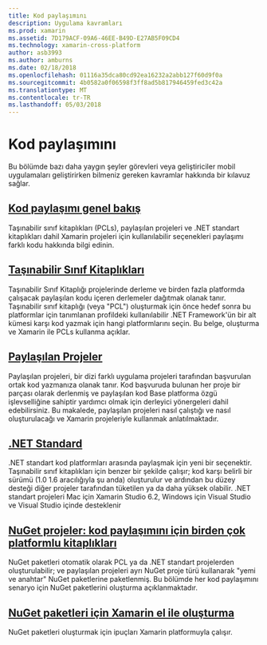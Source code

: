 ```yaml
---
title: Kod paylaşımını
description: Uygulama kavramları
ms.prod: xamarin
ms.assetid: 7D179ACF-09A6-46EE-B49D-E27AB5F09CD4
ms.technology: xamarin-cross-platform
author: asb3993
ms.author: amburns
ms.date: 02/18/2018
ms.openlocfilehash: 01116a35dca80cd92ea16232a2abb127f60d9f0a
ms.sourcegitcommit: 4b0582a0f06598f3ff8ad5b817946459fed3c42a
ms.translationtype: MT
ms.contentlocale: tr-TR
ms.lasthandoff: 05/03/2018
---
```

# <a name="sharing-code"></a>Kod paylaşımını

Bu bölümde bazı daha yaygın şeyler görevleri veya geliştiriciler mobil uygulamaları geliştirirken bilmeniz gereken kavramlar hakkında bir kılavuz sağlar.

## <a name="code-sharing-overviewcode-sharingmd"></a>[Kod paylaşımı genel bakış](code-sharing.md)

Taşınabilir sınıf kitaplıkları (PCLs), paylaşılan projeleri ve .NET standart kitaplıkları dahil Xamarin projeleri için kullanılabilir seçenekleri paylaşımı farklı kodu hakkında bilgi edinin.


##  <a name="portable-class-librariescross-platformapp-fundamentalspclmd"></a>[Taşınabilir Sınıf Kitaplıkları](~/cross-platform/app-fundamentals/pcl.md)

Taşınabilir Sınıf Kitaplığı projelerinde derleme ve birden fazla platformda çalışacak paylaşılan kodu içeren derlemeler dağıtmak olanak tanır. Taşınabilir sınıf kitaplığı (veya "PCL") oluşturmak için önce hedef sonra bu platformlar için tanımlanan profildeki kullanılabilir .NET Framework'ün bir alt kümesi karşı kod yazmak için hangi platformlarını seçin. Bu belge, oluşturma ve Xamarin ile PCLs kullanma açıklar.

##  <a name="shared-projectscross-platformapp-fundamentalsshared-projectsmd"></a>[Paylaşılan Projeler](~/cross-platform/app-fundamentals/shared-projects.md)

Paylaşılan projeleri, bir dizi farklı uygulama projeleri tarafından başvurulan ortak kod yazmanıza olanak tanır. Kod başvuruda bulunan her proje bir parçası olarak derlenmiş ve paylaşılan kod Base platforma özgü işlevselliğine sahiptir yardımcı olmak için derleyici yönergeleri dahil edebilirsiniz. Bu makalede, paylaşılan projeleri nasıl çalıştığı ve nasıl oluşturulacağı ve Xamarin projeleriyle kullanmak anlatılmaktadır.

##  <a name="net-standardcross-platformapp-fundamentalsnet-standardmd"></a>[.NET Standard](~/cross-platform/app-fundamentals/net-standard.md)

.NET standart kod platformları arasında paylaşmak için yeni bir seçenektir. Taşınabilir sınıf kitaplıkları için benzer bir şekilde çalışır; kod karşı belirli bir sürümü (1.0 1.6 aracılığıyla şu anda) oluşturulur ve ardından bu düzey desteği diğer projeler tarafından tüketilen ya da daha yüksek olabilir. .NET standart projeleri Mac için Xamarin Studio 6.2, Windows için Visual Studio ve Visual Studio içinde desteklenir

##  <a name="nuget-projects-multiplatform-libraries-for-code-sharingcross-platformapp-fundamentalsnuget-multiplatform-librariesindexmd"></a>[NuGet projeler: kod paylaşımını için birden çok platformlu kitaplıkları](~/cross-platform/app-fundamentals/nuget-multiplatform-libraries/index.md)

NuGet paketleri otomatik olarak PCL ya da .NET standart projelerden oluşturulabilir; ve paylaşılan projeleri ayrı NuGet proje türü kullanarak "yemi ve anahtar" NuGet paketlerine paketlenmiş. Bu bölümde her kod paylaşımını senaryo için NuGet paketlerini oluşturma açıklanmaktadır.

##  <a name="manually-creating-nuget-packages-for-xamarincross-platformapp-fundamentalsnuget-manualmd"></a>[NuGet paketleri için Xamarin el ile oluşturma](~/cross-platform/app-fundamentals/nuget-manual.md)

NuGet paketleri oluşturmak için ipuçları Xamarin platformuyla çalışır.
